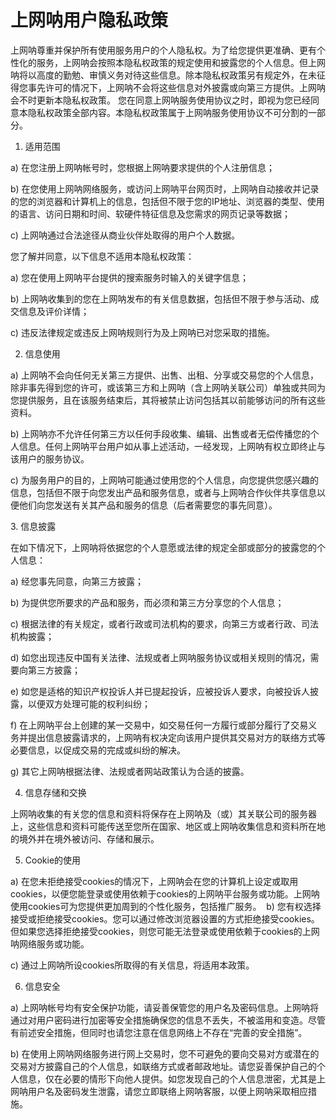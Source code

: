 # 上网呐用户隐私政策 

上网呐尊重并保护所有使用服务用户的个人隐私权。为了给您提供更准确、更有个性化的服务，上网呐会按照本隐私权政策的规定使用和披露您的个人信息。但上网呐将以高度的勤勉、审慎义务对待这些信息。除本隐私权政策另有规定外，在未征得您事先许可的情况下，上网呐不会将这些信息对外披露或向第三方提供。上网呐会不时更新本隐私权政策。 您在同意上网呐服务使用协议之时，即视为您已经同意本隐私权政策全部内容。本隐私权政策属于上网呐服务使用协议不可分割的一部分。 

1. 适用范围 

a) 在您注册上网呐帐号时，您根据上网呐要求提供的个人注册信息； 

b) 在您使用上网呐网络服务，或访问上网呐平台网页时，上网呐自动接收并记录的您的浏览器和计算机上的信息，包括但不限于您的IP地址、浏览器的类型、使用的语言、访问日期和时间、软硬件特征信息及您需求的网页记录等数据； 

c) 上网呐通过合法途径从商业伙伴处取得的用户个人数据。 

您了解并同意，以下信息不适用本隐私权政策： 

a) 您在使用上网呐平台提供的搜索服务时输入的关键字信息； 

b) 上网呐收集到的您在上网呐发布的有关信息数据，包括但不限于参与活动、成交信息及评价详情； 

c) 违反法律规定或违反上网呐规则行为及上网呐已对您采取的措施。 

2. 信息使用 

a) 上网呐不会向任何无关第三方提供、出售、出租、分享或交易您的个人信息，除非事先得到您的许可，或该第三方和上网呐（含上网呐关联公司）单独或共同为您提供服务，且在该服务结束后，其将被禁止访问包括其以前能够访问的所有这些资料。 

b) 上网呐亦不允许任何第三方以任何手段收集、编辑、出售或者无偿传播您的个人信息。任何上网呐平台用户如从事上述活动，一经发现，上网呐有权立即终止与该用户的服务协议。 

c) 为服务用户的目的，上网呐可能通过使用您的个人信息，向您提供您感兴趣的信息，包括但不限于向您发出产品和服务信息，或者与上网呐合作伙伴共享信息以便他们向您发送有关其产品和服务的信息（后者需要您的事先同意）。 

3. 信息披露 

在如下情况下，上网呐将依据您的个人意愿或法律的规定全部或部分的披露您的个人信息： 

a) 经您事先同意，向第三方披露； 

b) 为提供您所要求的产品和服务，而必须和第三方分享您的个人信息； 

c) 根据法律的有关规定，或者行政或司法机构的要求，向第三方或者行政、司法机构披露；

d) 如您出现违反中国有关法律、法规或者上网呐服务协议或相关规则的情况，需要向第三方披露；  

e) 如您是适格的知识产权投诉人并已提起投诉，应被投诉人要求，向被投诉人披露，以便双方处理可能的权利纠纷；

f) 在上网呐平台上创建的某一交易中，如交易任何一方履行或部分履行了交易义务并提出信息披露请求的，上网呐有权决定向该用户提供其交易对方的联络方式等必要信息，以促成交易的完成或纠纷的解决。  

g) 其它上网呐根据法律、法规或者网站政策认为合适的披露。  

4. 信息存储和交换  

上网呐收集的有关您的信息和资料将保存在上网呐及（或）其关联公司的服务器上，这些信息和资料可能传送至您所在国家、地区或上网呐收集信息和资料所在地的境外并在境外被访问、存储和展示。 

5. Cookie的使用 

a) 在您未拒绝接受cookies的情况下，上网呐会在您的计算机上设定或取用cookies，以便您能登录或使用依赖于cookies的上网呐平台服务或功能。上网呐使用cookies可为您提供更加周到的个性化服务，包括推广服务。  b) 您有权选择接受或拒绝接受cookies。您可以通过修改浏览器设置的方式拒绝接受cookies。但如果您选择拒绝接受cookies，则您可能无法登录或使用依赖于cookies的上网呐网络服务或功能。 

c) 通过上网呐所设cookies所取得的有关信息，将适用本政策。  

6. 信息安全  

a) 上网呐帐号均有安全保护功能，请妥善保管您的用户名及密码信息。上网呐将通过对用户密码进行加密等安全措施确保您的信息不丢失，不被滥用和变造。尽管有前述安全措施，但同时也请您注意在信息网络上不存在“完善的安全措施”。  

b) 在使用上网呐网络服务进行网上交易时，您不可避免的要向交易对方或潜在的交易对方披露自己的个人信息，如联络方式或者邮政地址。请您妥善保护自己的个人信息，仅在必要的情形下向他人提供。如您发现自己的个人信息泄密，尤其是上网呐用户名及密码发生泄露，请您立即联络上网呐客服，以便上网呐采取相应措施。